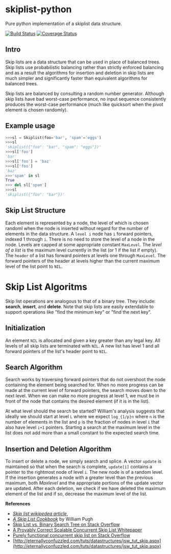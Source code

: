 skiplist-python
===============

Pure python implementation of a skiplist data structure.

[![Build Status](https://travis-ci.org/ZhukovAlexander/py-skiplist.svg?branch=master)](https://travis-ci.org/ZhukovAlexander/py-skiplist)
[![Coverage Status](https://coveralls.io/repos/ZhukovAlexander/py-skiplist/badge.svg?branch=master&service=github)](https://coveralls.io/github/ZhukovAlexander/py-skiplist?branch=master)

Intro
-----
Skip lists are a data structure that can be used in place
of balanced trees. Skip lists use probabilistic balancing
rather than strictly enforced balancing and as a result
the algorithms for insertion and deletion in skip lists
are much simpler and significantly faster than equivalent
algorithms for balanced trees.

Skip lists are balanced by consulting a random number 
generator. Although skip lists have bad worst-case
performance, no input sequence consistently produces the
worst-case performance (much like quicksort when the pivot
element is chosen randomly).

Example usage
-------------

```python
>>>sl = Skiplist(foo='bar', 'spam'='eggs')
>>>sl
'skiplist({"foo": "bar", "spam": "eggs"})'
>>>sl['foo']
'bar'
>>>sl['foo'] = 'baz'
>>>sl['foo']
'baz'
>>>'spam' in sl
True
>>> del sl['spam']
>>>sl
'skiplist({"foo": "bar"})'
```

Skip List Structure
--------------------
Each element is represented by a node, the level of 
which is chosen randoml when the node is inserted
without regard for the number of elements in the
data structure. A `level i` node has `i` forward
pointers, indexed 1 through `i`. There is no need
to store the level of a node in the node. Levels
are capped at some appropriate constant `MaxLevel`.
The *level of a list* is the maximum level currently
in the list (or 1 if the list if empty). The `header`
of a list has forward pointers at levels one through
`MaxLevel`. The forward pointers of the header at
levels higher than the current maximum level of the
list point to `NIL`.

Skip List Algoritms
===================
Skip list operations are analogous to that of a binary
tree. They include: **search**, **insert**,
and **delete**. Note that skip lists are easily
extendable to support operations like "find the minimum key" or "find the next key".

Initialization
--------------
An element `NIL` is allocated and given a key
greater than any legal key. All levels of all
skip lists are terminated with `NIL`. A new list
has level 1 and all forward pointers of the list's
header point to `NIL`.

Search Algorithm
-----------------
Search works by traversing forward pointers
that do not overshoot the node containing the element
being searched for. When no more progress can be
made at the current level of forward pointers, the
search moves down to the next level. When we can make
no more progress at level 1, we must be in front
of the node that contains the desired element (if 
it is in the list).

At what level should the search be started? William's
analysis suggests that ideally we should start
at level `L` where we expect `log_{1/p}n` where
`n` is the number of elements in the list and
`p` is the fraction of nodes in level `i` that
also have level `i+1` pointers. Starting a search
at the maximum level in the list does not add more
than a small constant to the expected search time.

Insertion and Deletion Algorithm
--------------------------------
To insert or delete a node, we simply search and
splice. A vector `update` is maintained so that when
the search is complete, `update[i]` contains a pointer
to the rightmost node of level `i`. The new node
is of a random level.
If the insertion generates a node with a greater level
than the previous maximum, both *Maxlevel* 
and the appropriate portions of the update vector
are updated. After each deletion, we check if we have
deleted the maximum element of the list and if so,
decrease the maximum level of the list.

**References**

* [*Skip list wikipedea article*](http://en.wikipedia.org/wiki/Skip_list),
* [*A Skip List Cookbook*](http://cg.scs.carleton.ca/~morin/teaching/5408/refs/p90b.pdf) by William Pugh
* [Skip List vs. Binary Search Tree on Stack Overflow
](http://stackoverflow.com/questions/256511/skip-list-vs-binary-tree)
* [A Provably Correct Scalable Concurrent Skip
List Whitepaper](http://www.cs.tau.ac.il/~shanir/nir-pubs-web/Papers/OPODIS2006-BA.pdf)
* [Purely functional concurrent skip list
 on Stack Overflow](http://stackoverflow.com/questions/3489560/purely-functional-concurrent-skip-list)
* [http://eternallyconfuzzled.com/tuts/datastructures/jsw_tut_skip.aspx](http://eternallyconfuzzled.com/tuts/datastructures/jsw_tut_skip.aspx)

